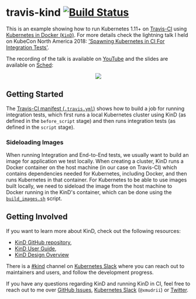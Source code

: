 # travis-kind [![Build Status](https://travis-ci.org/xmudrii/travis-kind.svg?branch=master)](https://travis-ci.org/xmudrii/travis-kind)

This is an example showing how to run Kubernetes 1.11+ on [Travis-CI](https://travis-ci.org/) using [Kubernetes in Docker (`KinD`)](https://sigs.k8s.io/kind). For more details check the lightning talk I held on KubeCon North America 2018: ['Spawning Kubernetes in CI For Integration Tests'](https://sched.co/GrUv).

The recording of the talk is available on [YouTube](https://youtu.be/ZiJn7olAS1M) and the slides are available on [Sched](https://schd.ws/hosted_files/kccna18/28/Spawning%20Kubernetes%20in%20CI%20for%20Integration%20Tests.pdf):

<p align="center"><a href="http://www.youtube.com/watch?feature=player_embedded&v=ZiJn7olAS1M" target="_blank"><img src="https://img.youtube.com/vi/ZiJn7olAS1M/maxresdefault.jpg"></a></p>

## Getting Started

The [Travis-CI manifest (`.travis.yml`)](https://github.com/xmudrii/travis-kind/blob/master/.travis.yml) shows how to build a job for running integration tests, which first runs a local Kubernetes cluster using KinD (as defined in the `before_script` stage) and then runs integration tests (as defined in the `script` stage).

### Sideloading Images

When running Integration and End-to-End tests, we usually want to build an image for application we test locally. When creating a cluster, KinD runs a Docker container on the host machine (in our case on Travis-CI) which contains dependencies needed for Kubernetes, including Docker, and then runs Kubernetes in that container. For Kubernetes to be able to use images built locally, we need to sideload the image from the host machine to Docker running in the KinD's container, which can be done using the [`build_images.sh`](https://github.com/xmudrii/travis-kind/blob/master/build_images.sh) script.

## Getting Involved

If you want to learn more about KinD, check out the following resources:

* [KinD GitHub repository](https://github.com/kubernetes-sigs/kind),
* [KinD User Guide](https://github.com/kubernetes-sigs/kind/tree/master/docs/user),
* [KinD Design Overview](https://github.com/kubernetes-sigs/kind/blob/master/docs/design/design.md)

There is a [#kind](https://kubernetes.slack.com/messages/CEKK1KTN2/) channel on [Kubernetes Slack](http://slack.k8s.io/) where you can reach out to maintainers and users, and follow the development progress.

If you have any questions regarding KinD and running KinD in CI, feel free to reach out to me over [GitHub Issues](https://github.com/xmudrii/travis-kind/issues), [Kubernetes Slack](http://slack.k8s.io/) (`@xmudrii`) or [Twitter](https://twitter.com/xmudrii).
